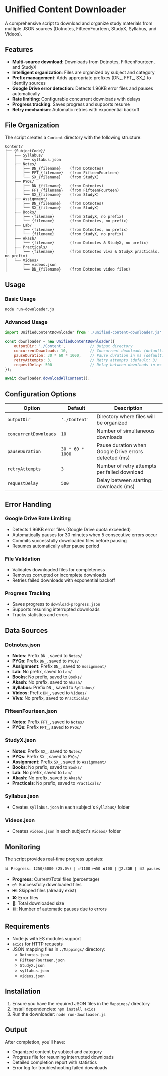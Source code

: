 # Unified Content Downloader

A comprehensive script to download and organize study materials from multiple JSON sources (Dotnotes, FifteenFourteen, StudyX, Syllabus, and Videos).

## Features

- **Multi-source download**: Downloads from Dotnotes, FifteenFourteen, and StudyX
- **Intelligent organization**: Files are organized by subject and category
- **Prefix management**: Adds appropriate prefixes (DN_, FFT_, SX_) to identify sources
- **Google Drive error detection**: Detects 1.96KB error files and pauses automatically
- **Rate limiting**: Configurable concurrent downloads with delays
- **Progress tracking**: Saves progress and supports resume
- **Retry mechanism**: Automatic retries with exponential backoff

## File Organization

The script creates a `Content` directory with the following structure:

```
Content/
├── {SubjectCode}/
│   ├── Syllabus/
│   │   └── syllabus.json
│   ├── Notes/
│   │   ├── DN_{filename}    (from Dotnotes)
│   │   ├── FFT_{filename}   (from FifteenFourteen)
│   │   └── SX_{filename}    (from StudyX)
│   ├── PYQs/
│   │   ├── DN_{filename}    (from Dotnotes)
│   │   ├── FFT_{filename}   (from FifteenFourteen)
│   │   └── SX_{filename}    (from StudyX)
│   ├── Assignment/
│   │   ├── DN_{filename}    (from Dotnotes)
│   │   └── SX_{filename}    (from StudyX)
│   ├── Books/
│   │   ├── {filename}       (from StudyX, no prefix)
│   │   └── {filename}       (from Dotnotes, no prefix)
│   ├── Lab/
│   │   ├── {filename}       (from Dotnotes, no prefix)
│   │   └── {filename}       (from StudyX, no prefix)
│   ├── Akash/
│   │   └── {filename}       (from Dotnotes & StudyX, no prefix)
│   ├── Practicals/
│   │   └── {filename}       (from Dotnotes viva & StudyX practicals, no prefix)
│   └── Videos/
│       ├── videos.json
│       └── DN_{filename}    (from Dotnotes video files)
```

## Usage

### Basic Usage

```bash
node run-downloader.js
```

### Advanced Usage

```javascript
import UnifiedContentDownloader from './unified-content-downloader.js';

const downloader = new UnifiedContentDownloader({
    outputDir: './Content',           // Output directory
    concurrentDownloads: 10,          // Concurrent downloads (default: 10)
    pauseDuration: 30 * 60 * 1000,    // Pause duration in ms (default: 30 min)
    retryAttempts: 3,                 // Retry attempts (default: 3)
    requestDelay: 500                 // Delay between downloads in ms (default: 500)
});

await downloader.downloadAllContent();
```

## Configuration Options

| Option | Default | Description |
|--------|---------|-------------|
| `outputDir` | `'./Content'` | Directory where files will be organized |
| `concurrentDownloads` | `10` | Number of simultaneous downloads |
| `pauseDuration` | `30 * 60 * 1000` | Pause duration when Google Drive errors detected (ms) |
| `retryAttempts` | `3` | Number of retry attempts per failed download |
| `requestDelay` | `500` | Delay between starting downloads (ms) |

## Error Handling

### Google Drive Rate Limiting
- Detects 1.96KB error files (Google Drive quota exceeded)
- Automatically pauses for 30 minutes when 5 consecutive errors occur
- Commits successfully downloaded files before pausing
- Resumes automatically after pause period

### File Validation
- Validates downloaded files for completeness
- Removes corrupted or incomplete downloads
- Retries failed downloads with exponential backoff

### Progress Tracking
- Saves progress to `download-progress.json`
- Supports resuming interrupted downloads
- Tracks statistics and errors

## Data Sources

### Dotnotes.json
- **Notes**: Prefix `DN_`, saved to `Notes/`
- **PYQs**: Prefix `DN_`, saved to `PYQs/`
- **Assignment**: Prefix `DN_`, saved to `Assignment/`
- **Lab**: No prefix, saved to `Lab/`
- **Books**: No prefix, saved to `Books/`
- **Akash**: No prefix, saved to `Akash/`
- **Syllabus**: Prefix `DN_`, saved to `Syllabus/`
- **Videos**: Prefix `DN_`, saved to `Videos/`
- **Viva**: No prefix, saved to `Practicals/`

### FifteenFourteen.json
- **Notes**: Prefix `FFT_`, saved to `Notes/`
- **PYQs**: Prefix `FFT_`, saved to `PYQs/`

### StudyX.json
- **Notes**: Prefix `SX_`, saved to `Notes/`
- **PYQs**: Prefix `SX_`, saved to `PYQs/`
- **Assignment**: Prefix `SX_`, saved to `Assignment/`
- **Books**: No prefix, saved to `Books/`
- **Lab**: No prefix, saved to `Lab/`
- **Akash**: No prefix, saved to `Akash/`
- **Practicals**: No prefix, saved to `Practicals/`

### Syllabus.json
- Creates `syllabus.json` in each subject's `Syllabus/` folder

### Videos.json
- Creates `videos.json` in each subject's `Videos/` folder

## Monitoring

The script provides real-time progress updates:

```
📊 Progress: 1250/5000 (25.0%) | ✅1100 ⏭️50 ❌100 | 💾2.3GB | ⏸️2 pauses
```

- **Progress**: Current/Total files (percentage)
- **✅**: Successfully downloaded files
- **⏭️**: Skipped files (already exist)
- **❌**: Error files
- **💾**: Total downloaded size
- **⏸️**: Number of automatic pauses due to errors

## Requirements

- Node.js with ES modules support
- `axios` for HTTP requests
- JSON mapping files in `./Mappings/` directory:
  - `Dotnotes.json`
  - `FifteenFourteen.json`
  - `StudyX.json`
  - `syllabus.json`
  - `videos.json`

## Installation

1. Ensure you have the required JSON files in the `Mappings/` directory
2. Install dependencies: `npm install axios`
3. Run the downloader: `node run-downloader.js`

## Output

After completion, you'll have:
- Organized content by subject and category
- Progress file for resuming interrupted downloads
- Detailed completion report with statistics
- Error log for troubleshooting failed downloads
